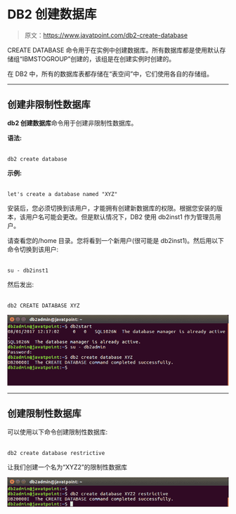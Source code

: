 # DB2 创建数据库

> 原文：<https://www.javatpoint.com/db2-create-database>

CREATE DATABASE 命令用于在实例中创建数据库。所有数据库都是使用默认存储组“IBMSTOGROUP”创建的，该组是在创建实例时创建的。

在 DB2 中，所有的数据库表都存储在“表空间”中，它们使用各自的存储组。

* * *

## 创建非限制性数据库

**db2 创建数据库**命令用于创建非限制性数据库。

**语法:**

```

db2 create database  
```

**示例:**

```

let's create a database named "XYZ"

```

安装后，您必须切换到该用户，才能拥有创建新数据库的权限。根据您安装的版本，该用户名可能会更改。但是默认情况下，DB2 使用 db2inst1 作为管理员用户。

请查看您的/home 目录。您将看到一个新用户(很可能是 db2inst1)。然后用以下命令切换到该用户:

```

su - db2inst1

```

然后发出:

```

db2 CREATE DATABASE XYZ

```

![Create Database](img/c8ef011633c60e4d0e74b8290951795a.png)

* * *

## 创建限制性数据库

可以使用以下命令创建限制性数据库:

```

db2 create database restrictive 
```

让我们创建一个名为“XYZ2”的限制性数据库

![Create Database](img/7d8eb7c5dc0879b1ccf61f81634558a2.png)